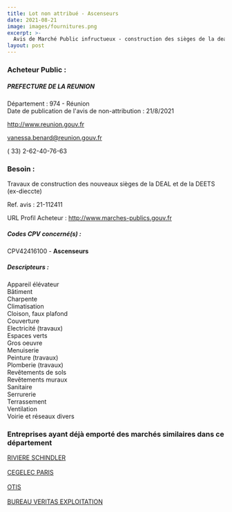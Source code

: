 ```yaml
---
title: Lot non attribué - Ascenseurs
date: 2021-08-21
image: images/fournitures.png
excerpt: >-
  Avis de Marché Public infructueux - construction des sièges de la deal et de la dieccte à la providence (réunion)
layout: post
---
```


### Acheteur Public :
##### PREFECTURE DE LA REUNION
Département : 974 - Réunion<br/>
Date de publication de l'avis de non-attribution : 21/8/2021


http://www.reunion.gouv.fr

vanessa.benard@reunion.gouv.fr

( 33) 2-62-40-76-63
### Besoin :

Travaux de construction des nouveaux sièges de la DEAL et de la DEETS (ex-dieccte)

Ref. avis : 21-112411

URL Profil Acheteur : http://www.marches-publics.gouv.fr

##### Codes CPV concerné(s) :
CPV42416100 - **Ascenseurs** <br/>

##### Descripteurs :
Appareil élévateur <br/>
Bâtiment <br/>
Charpente <br/>
Climatisation <br/>
Cloison, faux plafond <br/>
Couverture <br/>
Electricité (travaux) <br/>
Espaces verts <br/>
Gros oeuvre <br/>
Menuiserie <br/>
Peinture (travaux) <br/>
Plomberie (travaux) <br/>
Revêtements de sols <br/>
Revêtements muraux <br/>
Sanitaire <br/>
Serrurerie <br/>
Terrassement <br/>
Ventilation <br/>
Voirie et réseaux divers <br/>

### Entreprises ayant déjà emporté des marchés similaires dans ce département
<a href="/entreprise-554/siren-398160366">RIVIERE SCHINDLER</a><br/><br/>
<a href="/entreprise-572/siren-537915936">CEGELEC PARIS</a><br/><br/>
<a href="/entreprise-572/siren-542107800">OTIS</a><br/><br/>
<a href="/entreprise-575/siren-790184675">BUREAU VERITAS EXPLOITATION</a><br/><br/>
